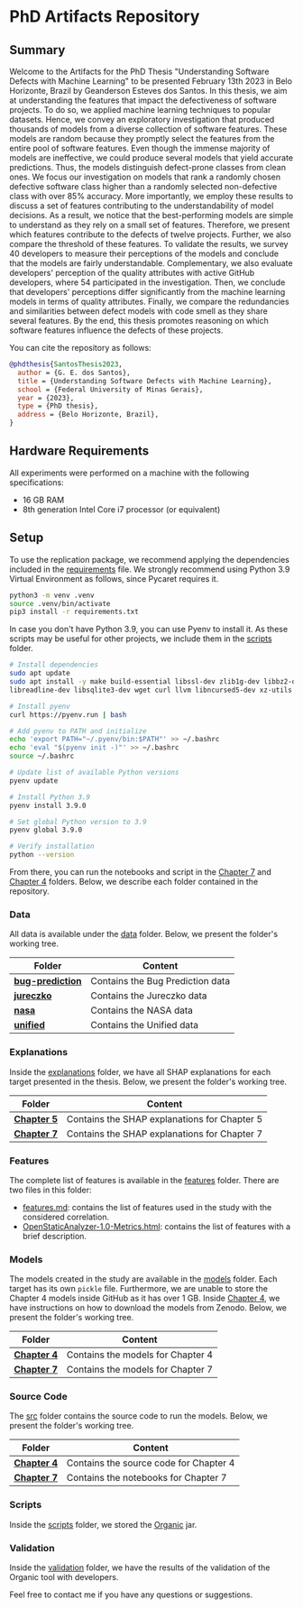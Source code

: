 # PhD Artifacts Repository

## Summary

Welcome to the Artifacts for the PhD Thesis "Understanding Software Defects with Machine Learning" to be presented February 13th 2023 in Belo Horizonte, Brazil by Geanderson Esteves dos Santos. In this thesis, we aim at understanding the features that impact the defectiveness of software projects. To do so, we applied machine learning techniques to popular datasets. Hence, we convey an exploratory investigation that produced thousands of models from a diverse collection of software features. These models are random because they promptly select the features from the entire pool of software features. Even though the immense majority of models are ineffective, we could produce several models that yield accurate predictions. Thus, the models distinguish defect-prone classes from clean ones. We focus our investigation on models that rank a randomly chosen defective software class higher than a randomly selected non-defective class with over 85\% accuracy. More importantly, we employ these results to discuss a set of features contributing to the understandability of model decisions. As a result, we notice that the best-performing models are simple to understand as they rely on a small set of features. Therefore, we present which features contribute to the defects of twelve projects. Further, we also compare the threshold of these features. To validate the results, we survey 40 developers to measure their perceptions of the models and conclude that the models are fairly understandable. Complementary, we also evaluate developers' perception of the quality attributes with active GitHub developers, where 54 participated in the investigation. Then, we conclude that developers' perceptions differ significantly from the machine learning models in terms of quality attributes. Finally, we compare the redundancies and similarities between defect models with code smell as they share several features. By the end, this thesis promotes reasoning on which software features influence the defects of these projects.

You can cite the repository as follows:

```bibtex
@phdthesis{SantosThesis2023,
  author = {G. E. dos Santos},
  title = {Understanding Software Defects with Machine Learning},
  school = {Federal University of Minas Gerais},
  year = {2023},
  type = {PhD thesis},
  address = {Belo Horizonte, Brazil},
}
```

## Hardware Requirements

All experiments were performed on a machine with the following specifications:
- 16 GB RAM
- 8th generation Intel Core i7 processor (or equivalent)

## Setup

To use the replication package, we recommend applying the dependencies included in the [requirements](requirements.txt) file. We strongly recommend using Python 3.9 Virtual Environment as follows, since Pycaret requires it.

```bash
python3 -m venv .venv
source .venv/bin/activate
pip3 install -r requirements.txt
```

In case you don't have Python 3.9, you can use Pyenv to install it. As these scripts may be useful for other projects, we include them in the [scripts](scripts/) folder.


```bash
# Install dependencies
sudo apt update
sudo apt install -y make build-essential libssl-dev zlib1g-dev libbz2-dev \
libreadline-dev libsqlite3-dev wget curl llvm libncursed5-dev xz-utils tk-dev

# Install pyenv
curl https://pyenv.run | bash

# Add pyenv to PATH and initialize
echo 'export PATH="~/.pyenv/bin:$PATH"' >> ~/.bashrc
echo 'eval "$(pyenv init -)"' >> ~/.bashrc
source ~/.bashrc

# Update list of available Python versions
pyenv update

# Install Python 3.9
pyenv install 3.9.0

# Set global Python version to 3.9
pyenv global 3.9.0

# Verify installation
python --version
```

From there, you can run the notebooks and script in the [Chapter 7](src/ch7) and [Chapter 4](src/ch4) folders. Below, we describe each folder contained in the repository.

### Data

All data is available under the [data](data/) folder. Below, we present the folder's working tree.

| Folder                                    | Content                          |
| ----------------------------------------- | -------------------------------- |
| [**bug-prediction**](data/bug-prediction) | Contains the Bug Prediction data |
| [**jureczko**](data/jureczko)             | Contains the Jureczko data       |
| [**nasa**](data/nasa)                     | Contains the NASA data           |
| [**unified**](data/unified)               | Contains the Unified data        |

### Explanations

Inside the [explanations](explanations/) folder, we have all SHAP explanations for each target presented in the thesis. Below, we present the folder's working tree.

| Folder                            | Content                                      |
| --------------------------------- | -------------------------------------------- |
| [**Chapter 5**](explanations/ch5) | Contains the SHAP explanations for Chapter 5 |
| [**Chapter 7**](explanations/ch7) | Contains the SHAP explanations for Chapter 7 |

### Features

The complete list of features is available in the [features](features/) folder. There are two files in this folder:

- [features.md](features/features.md): contains the list of features used in the study with the considered correlation.
- [OpenStaticAnalyzer-1.0-Metrics.html](features/OpenStaticAnalyzer-1.0-Metrics.html): contains the list of features with a brief description.

### Models

The models created in the study are available in the [models](models/) folder. Each target has its own `pickle` file. Furthermore, we are unable to store the Chapter 4 models inside GitHub as it has over 1 GB. Inside [Chapter 4](models/ch4), we have instructions on how to download the models from Zenodo. Below, we present the folder's working tree.

| Folder                      | Content                           |
| --------------------------- | --------------------------------- |
| [**Chapter 4**](models/ch4) | Contains the models for Chapter 4 |
| [**Chapter 7**](models/ch7) | Contains the models for Chapter 7 |

### Source Code

The [src](src/) folder contains the source code to run the models. Below, we present the folder's working tree.

| Folder                   | Content                                |
| ------------------------ | -------------------------------------- |
| [**Chapter 4**](src/ch4) | Contains the source code for Chapter 4 |
| [**Chapter 7**](src/ch7) | Contains the notebooks for Chapter 7   |

### Scripts

Inside the [scripts](scripts/) folder, we stored the [Organic](https://github.com/opus-research/organic) jar.

### Validation

Inside the [validation](validation/) folder, we have the results of the validation of the Organic tool with developers.

Feel free to contact me if you have any questions or suggestions.
